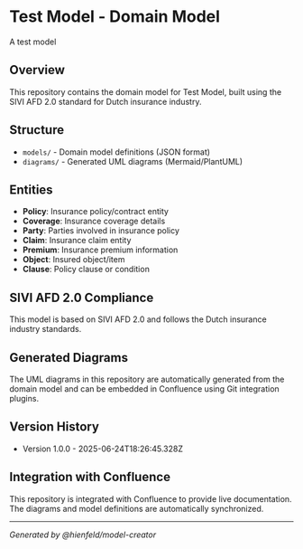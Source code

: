 # Test Model - Domain Model

A test model

## Overview

This repository contains the domain model for Test Model, built using the SIVI AFD 2.0 standard for Dutch insurance industry.

## Structure

- `models/` - Domain model definitions (JSON format)
- `diagrams/` - Generated UML diagrams (Mermaid/PlantUML)

## Entities

- **Policy**: Insurance policy/contract entity
- **Coverage**: Insurance coverage details
- **Party**: Parties involved in insurance policy
- **Claim**: Insurance claim entity
- **Premium**: Insurance premium information
- **Object**: Insured object/item
- **Clause**: Policy clause or condition

## SIVI AFD 2.0 Compliance

This model is based on SIVI AFD 2.0 and follows the Dutch insurance industry standards.

## Generated Diagrams

The UML diagrams in this repository are automatically generated from the domain model and can be embedded in Confluence using Git integration plugins.

## Version History

- Version 1.0.0 - 2025-06-24T18:26:45.328Z

## Integration with Confluence

This repository is integrated with Confluence to provide live documentation. The diagrams and model definitions are automatically synchronized.

---

*Generated by @hienfeld/model-creator*

